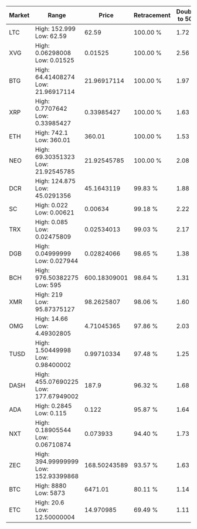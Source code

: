 | Market | Range | Price| Retracement | Doubles to 50% |
| --- | --- | --- | --- | --- |
| LTC | High: 152.999<br />Low: 62.59 | 62.59 | 100.00 % | 1.72 |
| XVG | High: 0.06298008<br />Low: 0.01525 | 0.01525 | 100.00 % | 2.56 |
| BTG | High: 64.41408274<br />Low: 21.96917114 | 21.96917114 | 100.00 % | 1.97 |
| XRP | High: 0.7707642<br />Low: 0.33985427 | 0.33985427 | 100.00 % | 1.63 |
| ETH | High: 742.1<br />Low: 360.01 | 360.01 | 100.00 % | 1.53 |
| NEO | High: 69.30351323<br />Low: 21.92545785 | 21.92545785 | 100.00 % | 2.08 |
| DCR | High: 124.875<br />Low: 45.0291356 | 45.1643119 | 99.83 % | 1.88 |
| SC | High: 0.022<br />Low: 0.00621 | 0.00634 | 99.18 % | 2.22 |
| TRX | High: 0.085<br />Low: 0.02475809 | 0.02534013 | 99.03 % | 2.17 |
| DGB | High: 0.04999999<br />Low: 0.027944 | 0.02824066 | 98.65 % | 1.38 |
| BCH | High: 976.50382275<br />Low: 595 | 600.18309001 | 98.64 % | 1.31 |
| XMR | High: 219<br />Low: 95.87375127 | 98.2625807 | 98.06 % | 1.60 |
| OMG | High: 14.66<br />Low: 4.49302805 | 4.71045365 | 97.86 % | 2.03 |
| TUSD | High: 1.50449998<br />Low: 0.98400002 | 0.99710334 | 97.48 % | 1.25 |
| DASH | High: 455.07690225<br />Low: 177.67949002 | 187.9 | 96.32 % | 1.68 |
| ADA | High: 0.2845<br />Low: 0.115 | 0.122 | 95.87 % | 1.64 |
| NXT | High: 0.18905544<br />Low: 0.06710874 | 0.073933 | 94.40 % | 1.73 |
| ZEC | High: 394.99999999<br />Low: 152.93399868 | 168.50243589 | 93.57 % | 1.63 |
| BTC | High: 8880<br />Low: 5873 | 6471.01 | 80.11 % | 1.14 |
| ETC | High: 20.6<br />Low: 12.50000004 | 14.970985 | 69.49 % | 1.11 |
